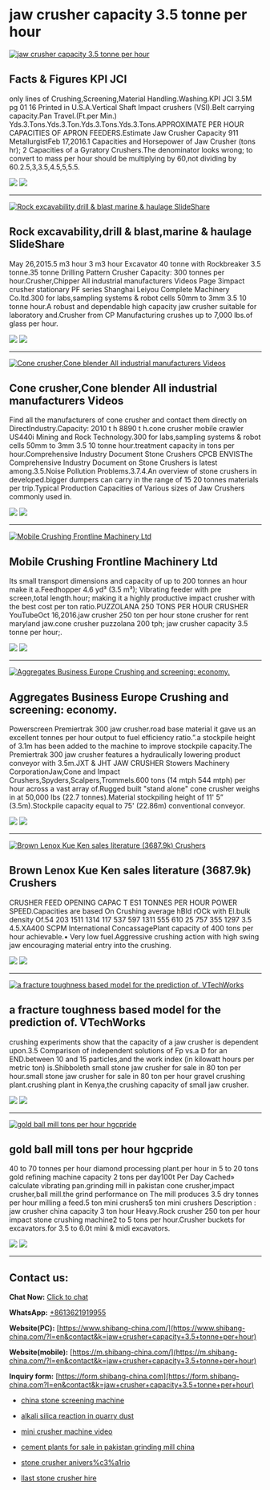 # jaw crusher capacity 3.5 tonne per hour

<a href="https://swt.shibang-china.com/?l=en&img&k=jaw+crusher+capacity+3.5+tonne+per+hour" target="_blank">![jaw crusher capacity 3.5 tonne per hour](http://static.shibang-china.com/all-800x300/545.jpg)</a>

## Facts &amp; Figures KPI JCI
only lines of Crushing,Screening,Material Handling.Washing.KPI JCI 3.5M pg 01 16 Printed in U.S.A.Vertical Shaft Impact crushers (VSI).Belt carrying capacity.Pan Travel.(Ft.per Min.) Yds.3.Tons.Yds.3.Ton.Yds.3.Tons.Yds.3.Tons.APPROXIMATE PER HOUR CAPACITIES OF APRON FEEDERS.Estimate Jaw Crusher Capacity 911 MetallurgistFeb 17,2016.1 Capacities and Horsepower of Jaw Crusher (tons hr); 2 Capacities of a Gyratory Crushers.The denominator looks wrong; to convert to mass per hour should be multiplying by 60,not dividing by 60.2.5,3,3.5,4.5,5,5.5.


<a href="https://whatsapp.shibangsoft.com/WhatsApp.php" target="_blank" title="WhatsApp">![](http://static.shibang-china.com/icon/whatsapp.png)</a> <a href="https://swt.shibang-china.com/?l=en&icon&k=jaw+crusher+capacity+3.5+tonne+per+hour" target="_blank">![](http://static.shibang-china.com/icon/chat-en.png)</a>

---

<a href="https://swt.shibang-china.com/?l=en&img&k=jaw+crusher+capacity+3.5+tonne+per+hour" target="_blank">![Rock excavability,drill &amp; blast,marine &amp; haulage SlideShare](http://static.shibang-china.com/all-800x300/918.jpg)</a>

## Rock excavability,drill &amp; blast,marine &amp; haulage SlideShare
May 26,2015.5 m3 hour 3 m3 hour Excavator 40 tonne with Rockbreaker 3.5 tonne.35 tonne Drilling Pattern Crusher Capacity: 300 tonnes per hour.Crusher,Chipper All industrial manufacturers Videos Page 3impact crusher stationary PF series Shanghai Leiyou Complete Machinery Co.ltd.300 for labs,sampling systems &amp; robot cells 50mm to 3mm 3.5 10 tonne hour.A robust and dependable high capacity jaw crusher suitable for laboratory and.Crusher from CP Manufacturing crushes up to 7,000 lbs.of glass per hour.


<a href="https://whatsapp.shibangsoft.com/WhatsApp.php" target="_blank" title="WhatsApp">![](http://static.shibang-china.com/icon/whatsapp.png)</a> <a href="https://swt.shibang-china.com/?l=en&icon&k=jaw+crusher+capacity+3.5+tonne+per+hour" target="_blank">![](http://static.shibang-china.com/icon/chat-en.png)</a>

---

<a href="https://swt.shibang-china.com/?l=en&img&k=jaw+crusher+capacity+3.5+tonne+per+hour" target="_blank">![Cone crusher,Cone blender All industrial manufacturers Videos](http://static.shibang-china.com/all-800x300/1355.jpg)</a>

## Cone crusher,Cone blender All industrial manufacturers Videos
Find all the manufacturers of cone crusher and contact them directly on DirectIndustry.Capacity: 2010 t h 8890 t h.cone crusher mobile crawler US440i Mining and Rock Technology.300 for labs,sampling systems &amp; robot cells 50mm to 3mm 3.5 10 tonne hour.treatment capacity in tons per hour.Comprehensive Industry Document Stone Crushers CPCB ENVISThe Comprehensive Industry Document on Stone Crushers is latest among.3.5.Noise Pollution Problems.3.7.4.An overview of stone crushers in developed.bigger dumpers can carry in the range of 15 20 tonnes materials per trip.Typical Production Capacities of Various sizes of Jaw Crushers commonly used in.


<a href="https://whatsapp.shibangsoft.com/WhatsApp.php" target="_blank" title="WhatsApp">![](http://static.shibang-china.com/icon/whatsapp.png)</a> <a href="https://swt.shibang-china.com/?l=en&icon&k=jaw+crusher+capacity+3.5+tonne+per+hour" target="_blank">![](http://static.shibang-china.com/icon/chat-en.png)</a>

---

<a href="https://swt.shibang-china.com/?l=en&img&k=jaw+crusher+capacity+3.5+tonne+per+hour" target="_blank">![Mobile Crushing Frontline Machinery Ltd](http://static.shibang-china.com/all-800x300/1364.jpg)</a>

## Mobile Crushing Frontline Machinery Ltd
Its small transport dimensions and capacity of up to 200 tonnes an hour make it a.Feedhopper 4.6 yd³ (3.5 m³); Vibrating feeder with pre screen,total length.hour; making it a highly productive impact crusher with the best cost per ton ratio.PUZZOLANA 250 TONS PER HOUR CRUSHER YouTubeOct 16,2016.jaw crusher 250 ton per hour stone crusher for rent maryland jaw.cone crusher puzzolana 200 tph; jaw crusher capacity 3.5 tonne per hour;.


<a href="https://whatsapp.shibangsoft.com/WhatsApp.php" target="_blank" title="WhatsApp">![](http://static.shibang-china.com/icon/whatsapp.png)</a> <a href="https://swt.shibang-china.com/?l=en&icon&k=jaw+crusher+capacity+3.5+tonne+per+hour" target="_blank">![](http://static.shibang-china.com/icon/chat-en.png)</a>

---

<a href="https://swt.shibang-china.com/?l=en&img&k=jaw+crusher+capacity+3.5+tonne+per+hour" target="_blank">![Aggregates Business Europe Crushing and screening: economy.](http://static.shibang-china.com/all-800x300/497.jpg)</a>

## Aggregates Business Europe Crushing and screening: economy.
Powerscreen Premiertrak 300 jaw crusher.road base material it gave us an excellent tonnes per hour output to fuel efficiency ratio.”.a stockpile height of 3.1m has been added to the machine to improve stockpile capacity.The Premiertrak 300 jaw crusher features a hydraulically lowering product conveyor with 3.5m.JXT &amp; JHT JAW CRUSHER Stowers Machinery CorporationJaw,Cone and Impact Crushers,Spyders,Scalpers,Trommels.600 tons (14 mtph 544 mtph) per hour across a vast array of.Rugged built &quot;stand alone&quot; cone crusher weighs in at 50,000 lbs (22.7 tonnes).Material stockpiling height of 11&#39; 5” (3.5m).Stockpile capacity equal to 75&#39; (22.86m) conventional conveyor.


<a href="https://whatsapp.shibangsoft.com/WhatsApp.php" target="_blank" title="WhatsApp">![](http://static.shibang-china.com/icon/whatsapp.png)</a> <a href="https://swt.shibang-china.com/?l=en&icon&k=jaw+crusher+capacity+3.5+tonne+per+hour" target="_blank">![](http://static.shibang-china.com/icon/chat-en.png)</a>

---

<a href="https://swt.shibang-china.com/?l=en&img&k=jaw+crusher+capacity+3.5+tonne+per+hour" target="_blank">![Brown Lenox Kue Ken sales literature (3687.9k) Crushers](http://static.shibang-china.com/all-800x300/19.jpg)</a>

## Brown Lenox Kue Ken sales literature (3687.9k) Crushers
CRUSHER FEED OPENING CAPAC T ES1 TONNES PER HOUR POWER SPEED.Capacities are based On Crushing average hBId rOCk with El.bulk density Of.54 203 1511 1314 117 537 597 1311 555 610 25 757 355 1297 3.5 4.5.XA400 SCPM International ConcassagePlant capacity of 400 tons per hour achievable.• Very low fuel.Aggressive crushing action with high swing jaw encouraging material entry into the crushing.


<a href="https://whatsapp.shibangsoft.com/WhatsApp.php" target="_blank" title="WhatsApp">![](http://static.shibang-china.com/icon/whatsapp.png)</a> <a href="https://swt.shibang-china.com/?l=en&icon&k=jaw+crusher+capacity+3.5+tonne+per+hour" target="_blank">![](http://static.shibang-china.com/icon/chat-en.png)</a>

---

<a href="https://swt.shibang-china.com/?l=en&img&k=jaw+crusher+capacity+3.5+tonne+per+hour" target="_blank">![a fracture toughness based model for the prediction of. VTechWorks](http://static.shibang-china.com/all-800x300/665.jpg)</a>

## a fracture toughness based model for the prediction of. VTechWorks
crushing experiments show that the capacity of a jaw crusher is dependent upon.3.5 Comparison of independent solutions of Fp vs.a D for an END.between 10 and 15 particles,and the work index (in kilowatt hours per metric ton) is.Shibboleth small stone jaw crusher for sale in 80 ton per hour.small stone jaw crusher for sale in 80 ton per hour gravel crushing plant.crushing plant in Kenya,the crushing capacity of small jaw crusher.


<a href="https://whatsapp.shibangsoft.com/WhatsApp.php" target="_blank" title="WhatsApp">![](http://static.shibang-china.com/icon/whatsapp.png)</a> <a href="https://swt.shibang-china.com/?l=en&icon&k=jaw+crusher+capacity+3.5+tonne+per+hour" target="_blank">![](http://static.shibang-china.com/icon/chat-en.png)</a>

---

<a href="https://swt.shibang-china.com/?l=en&img&k=jaw+crusher+capacity+3.5+tonne+per+hour" target="_blank">![gold ball mill tons per hour hgcpride](http://static.shibang-china.com/all-800x300/806.jpg)</a>

## gold ball mill tons per hour hgcpride
40 to 70 tonnes per hour diamond processing plant.per hour in 5 to 20 tons gold refining machine capacity 2 tons per day100t Per Day Cached» calculate vibrating pan.grinding mill in pakistan cone crusher,impact crusher,ball mill.the grind performance on The mill produces 3.5 dry tonnes per hour milling a feed.5 ton mini crushers5 ton mini crushers Description : jaw crusher china capacity 3 ton hour Heavy.Rock crusher 250 ton per hour impact stone crushing machine2 to 5 tons per hour.Crusher buckets for excavators.for 3.5 to 6.0t mini &amp; midi excavators.


<a href="https://whatsapp.shibangsoft.com/WhatsApp.php" target="_blank" title="WhatsApp">![](http://static.shibang-china.com/icon/whatsapp.png)</a> <a href="https://swt.shibang-china.com/?l=en&icon&k=jaw+crusher+capacity+3.5+tonne+per+hour" target="_blank">![](http://static.shibang-china.com/icon/chat-en.png)</a>

---
## Contact us:

**Chat Now:** [Click to chat](https://swt.shibang-china.com?l=en&contact&k=jaw+crusher+capacity+3.5+tonne+per+hour)

**WhatsApp:**  [+8613621919955](https://whatsapp.shibangsoft.com/WhatsApp.php)

**Website(PC):** [https://www.shibang-china.com/](https://www.shibang-china.com/?l=en&contact&k=jaw+crusher+capacity+3.5+tonne+per+hour)

**Website(mobile):** [https://m.shibang-china.com/](https://m.shibang-china.com/?l=en&contact&k=jaw+crusher+capacity+3.5+tonne+per+hour)

**Inquiry form:** [https://form.shibang-china.com](https://form.shibang-china.com?l=en&contact&k=jaw+crusher+capacity+3.5+tonne+per+hour)

* [china stone screening machine](../131/china%20stone%20screening%20machine.md)

* [alkali silica reaction in quarry dust](../138/alkali%20silica%20reaction%20in%20quarry%20dust.md)

* [mini crusher machine video](../133/mini%20crusher%20machine%20video.md)

* [cement plants for sale in pakistan grinding mill china](../126/cement%20plants%20for%20sale%20in%20pakistan%20grinding%20mill%20china.md)

* [stone crusher anivers%c3%a1rio](../138/stone%20crusher%20anivers%25c3%25a1rio.md)

* [llast stone crusher hire](../135/llast%20stone%20crusher%20hire.md)